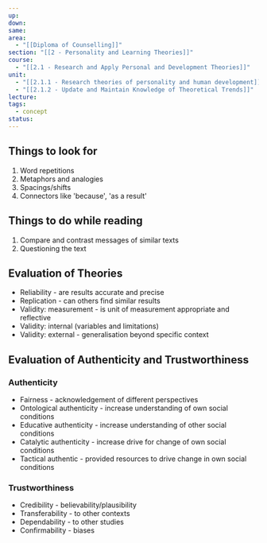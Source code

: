 ```yaml
---
up: 
down: 
same: 
area:
  - "[[Diploma of Counselling]]"
section: "[[2 - Personality and Learning Theories]]"
course:
  - "[[2.1 - Research and Apply Personal and Development Theories]]"
unit:
  - "[[2.1.1 - Research theories of personality and human development]]"
  - "[[2.1.2 - Update and Maintain Knowledge of Theoretical Trends]]"
lecture: 
tags:
  - concept
status:
---
```

## Things to look for
1. Word repetitions
2. Metaphors and analogies
3. Spacings/shifts
4. Connectors like 'because', 'as a result'


## Things to do while reading
1. Compare and contrast messages of similar texts
2. Questioning the text

## Evaluation of Theories
- Reliability - are results accurate and precise
- Replication - can others find similar results
- Validity: measurement - is unit of measurement appropriate and reflective
- Validity: internal (variables and limitations)
- Validity: external - generalisation beyond specific context

## Evaluation of Authenticity and Trustworthiness
### Authenticity
- Fairness - acknowledgement of different perspectives
- Ontological authenticity - increase understanding of own social conditions
- Educative authenticity - increase understanding of other social conditions
- Catalytic authenticity - increase drive for change of own social conditions
- Tactical authentic - provided resources to drive change in own social conditions

### Trustworthiness
- Credibility - believability/plausibility
- Transferability - to other contexts
- Dependability - to other studies
- Confirmability - biases
